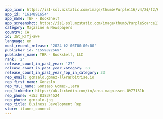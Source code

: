 ```yaml
---
app_icon: https://is1-ssl.mzstatic.com/image/thumb/Purple116/v4/2d/f2/61/2df2617f-625b-11a3-095b-7366d8e44705/AppIcon-0-0-1x_U007emarketing-0-7-0-sRGB-85-220.png/1024x1024bb.png
app_id: '1614891654'
app_name: TBR - Bookshelf
app_screenshot: https://is1-ssl.mzstatic.com/image/thumb/PurpleSource116/v4/a7/8c/62/a78c6273-dcd6-45ee-e765-f43a959febee/a83040de-c1ad-4185-a5f4-929d1f764983_1.png/1242x2688bb.png
category: Magazine & Newspapers
country: CA
id: 3at_RTYj-awF
language: en
most_recent_release: '2024-02-06T00:00:00'
publisher_id: '1559382569'
publisher_name: TBR - Bookshelf, LLC
rank: '2'
release_count_in_past_year: '27'
release_count_in_past_year_category: 33
release_count_in_past_year_top_in_category: 33
rep_email: gonzalo.gomez-llera@bitrise.io
rep_first_name: Gonzalo
rep_full_name: Gonzalo Gomez-Ilera
rep_linkedin: https://uk.linkedin.com/in/anna-magnussen-0977131b
rep_phone: +353 838374524
rep_photo: gonzalo.jpg
rep_title: Business Development Rep
store: itunes_connect
---
```

